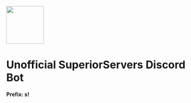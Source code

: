 <img width=100px height=100px src="https://forum.superiorservers.co/uploads/monthly_2018_09/textless_logo.png.2d5e2f3e77735fa215dfcc744dde3b70.png"></img>
<h1>Unofficial SuperiorServers Discord Bot</h1>


**Prefix: s!**
